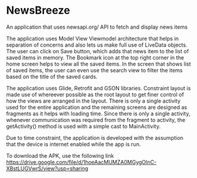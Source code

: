 # NewsBreeze
An application that uses newsapi.org/ API to fetch and display news items

The application uses Model View Viewmodel architecture that helps in separation of concerns and also lets us make full use of LiveData objects. 
The user can click on Save button, which adds that news item to the list of saved items in memory. The Bookmark icon at the top right corner in the home screen helps to view all the saved items.
In the screen that shows list of saved items, the user can even use the search view to filter the items based on the title of the saved cards.

The application uses Glide, Retrofit and GSON libraries. Constraint layout is made use of whereever possible as the root layout to get finer control of how the views are arranged in the layout.
There is only a single activity used for the entire application and the remaining screens are designed as fragments as it helps with loading time. Since there is only a single activity, whenever communication was required from the fragment to activity, the getActivity() method is used with a simple cast to MainActivity.

Due to time constraint, the application is developed with the assumption that the device is internet enabled while the app is run.

To download the APK, use the following link
https://drive.google.com/file/d/1hoeAacMUMZA0MGygOInC-XBstLUGVwrS/view?usp=sharing
